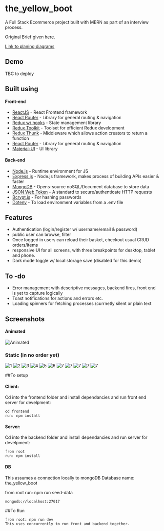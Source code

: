 # the_yellow_boot
A Full Stack Ecommerce project built with MERN as part of an interview process.


Original Brief given [here](https://github.com/randomlyalex/the_yellow_boot/blob/master/planning/brief/Golden_Shoe_.pdf).

[Link to planing diagrams](https://github.com/randomlyalex/the_yellow_boot/blob/master/planning/the_yellow_boot.svg)


## Demo

TBC to deploy

## Built using

#### Front-end

- [ReactJS](https://reactjs.org/) - React Frontend framework 
- [React Router](https://reactrouter.com/) - Library for general routing & navigation
- [Redux w/ hooks](https://redux.js.org/) - State management library
- [Redux Toolkit](https://redux-toolkit.js.org/) - Toolset for efficient Redux development
- [Redux Thunk](https://github.com/reduxjs/redux-thunk) - Middleware which allows action creators to return a function
- [React Router](https://reactrouter.com/) - Library for general routing & navigation
- [Material-UI](https://material-ui.com/) - UI library


#### Back-end

- [Node.js](https://nodejs.org/en/) - Runtime environment for JS
- [Express.js](https://expressjs.com/) - Node.js framework, makes process of building APIs easier & faster
- [MongoDB](https://www.mongodb.com/) - Opens-source noSQL/Document database to store data
- [JSON Web Token](https://jwt.io/) - A standard to secure/authenticate HTTP requests
- [Bcrypt.js](https://www.npmjs.com/package/bcryptjs) - For hashing passwords
- [Dotenv](https://www.npmjs.com/package/dotenv) - To load environment variables from a .env file


## Features

- Authentication (login/register w/ username/email & password)
- public user can browse, filter
- Once logged in users can reload their basket, checkout usual CRUD orders/items
- responsive UI for all screens, with three breakpoints for desktop, tablet and phone.
- Dark mode toggle w/ local storage save (disabled for this demo)


## To -do

- Error management with descriptive messages, backend fires, front end is yet to capture logically
- Toast notifications for actions and errors etc.
- Loading spinners for fetching processes (currnetly silent or plain text

## Screenshots

#### Animated
![Animated](https://github.com/randomlyalex/the_yellow_boot/blob/master/screenshots/pI5Pi5ZaVi.gif)

### Static (in no order yet)
![1](https://github.com/randomlyalex/the_yellow_boot/blob/master/screenshots/Screenshot%202021-04-06%20at%2014.06.48.png)
![2](https://github.com/randomlyalex/the_yellow_boot/blob/master/screenshots/Screenshot%202021-04-06%20at%2014.07.14.png)
![3](https://github.com/randomlyalex/the_yellow_boot/blob/master/screenshots/Screenshot%202021-04-06%20at%2014.07.29.png)
![4](https://github.com/randomlyalex/the_yellow_boot/blob/master/screenshots/Screenshot%202021-04-06%20at%2014.07.46.png)
![5](https://github.com/randomlyalex/the_yellow_boot/blob/master/screenshots/Screenshot%202021-04-06%20at%2014.08.17.png)
![6](https://github.com/randomlyalex/the_yellow_boot/blob/master/screenshots/Screenshot%202021-04-06%20at%2014.08.43.png)
![7](https://github.com/randomlyalex/the_yellow_boot/blob/master/screenshots/Screenshot%202021-04-06%20at%2014.09.09.png)
![7](https://github.com/randomlyalex/the_yellow_boot/blob/master/screenshots/Screenshot%202021-04-06%20at%2014.09.23.png)
![7](https://github.com/randomlyalex/the_yellow_boot/blob/master/screenshots/Screenshot%202021-04-06%20at%2014.09.30.png)
![7](https://github.com/randomlyalex/the_yellow_boot/blob/master/screenshots/Screenshot%202021-04-06%20at%2014.09.49.png)
![7](https://github.com/randomlyalex/the_yellow_boot/blob/master/screenshots/Screenshot%202021-04-06%20at%2014.10.09.png)

##To setup

#### Client:

Cd into the frontend folder and install dependancies and run front end server for develpment:

```
cd frontend
run: npm install
```

#### Server:

Cd into the backend folder and install dependancies and run server for develpment:

```
from root
run: npm install
```

#### DB

This assumes a connection locally to mongoDB
Database name: the_yellow_boot

from root run: npm run seed-data

```
mongodb://localhost:27017
```

##To Run

```
from root: npm run dev
This uses concurrently to run front and backend together.
```






